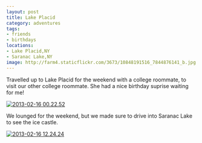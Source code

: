```yaml
---
layout: post
title: Lake Placid
category: adventures
tags:
- friends
- birthdays
locations: 
- Lake Placid,NY
- Saranac Lake,NY
image: http://farm4.staticflickr.com/3673/10848191516_7844876141_b.jpg
---
```


Travelled up to Lake Placid for the weekend with a college roommate, to visit our other college roommate. She had a nice birthday suprise waiting for me!

<a href="http://www.flickr.com/photos/katydecorah/10848191516/" title="2013-02-16 00.22.52 by katydecorah, on Flickr"><img src="http://farm4.staticflickr.com/3673/10848191516_7844876141_b.jpg" class="pop-out" alt="2013-02-16 00.22.52"></a>

We lounged for the weekend, but we made sure to drive into Saranac Lake to see the ice castle.

<a href="http://www.flickr.com/photos/katydecorah/10848465563/" title="2013-02-16 12.24.24 by katydecorah, on Flickr"><img src="http://farm6.staticflickr.com/5478/10848465563_011074f8ea_b.jpg" alt="2013-02-16 12.24.24"></a>
